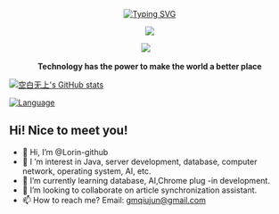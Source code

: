<div align="center">
  
  <!-- dynamic typing effect 动态打字效果 -->
  <div align="center">
    <a href="https://blog.sunguoqi.com/">
      <img src="https://readme-typing-svg.demolab.com?font=Fira+Code&pause=1000&width=435&lines=println(%22Hello%2C%20World%22);空白无上&center=true&size=27" alt="Typing SVG" />
    </a>
  </div>

  <!-- knock code pictures 敲代码的图片 -->
  <img src="https://cdn.jsdelivr.net/gh/sun0225SUN/sun0225SUN/assets/images/coding.gif" /><br>

  <!-- profile logo 个人资料徽标 -->
  <div align="center">
    <a href="https://kbws.xyz"><img src="https://img.shields.io/badge/Website-博客-blue" /></a>&emsp;
  </div>
<p><b>Technology has the power to make the world a better place</b></p>

</div>

[![空白无上's GitHub stats](https://github-readme-stats.vercel.app/api?username=kbws13)](https://github.com/anuraghazra/github-readme-stats)

[![Language](https://github-readme-stats.vercel.app/api/top-langs/?username=kbws13&layout=compact&langs_count=6)](https://github.com/anuraghazra/github-readme-stats)

## Hi! Nice to meet you!

<!-- 个人简介 -->
- 👋 Hi, I’m @Lorin-github
- 👀 I ’m interest in Java, server development, database, computer network, operating system, AI, etc.
- 🌱 I’m currently learning database, AI,Chrome plug -in development.
- 💞️ I’m looking to collaborate on article synchronization assistant.
- 📫 How to reach me? Email: gmqiujun@gmail.com

